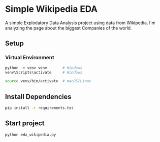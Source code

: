 # Simple Wikipedia EDA

A simple Explodatory Data Analysis project using data from Wikipedia.
I'm analyzing the page about the biggest Companies of the world.

## Setup
### Virtual Environment
```bash
python -m venv venv       # Windows
venv\Scripts\activate     # Windows

source venv/bin/activate  # macOS/Linux
```

## Install Dependencies
```bash
pip install -r requirements.txt
```
## Start project
```bash
python eda_wikipedia.py
```